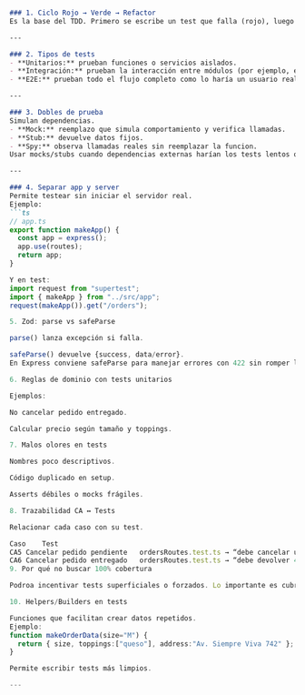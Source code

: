 ```md

### 1. Ciclo Rojo → Verde → Refactor
Es la base del TDD. Primero se escribe un test que falla (rojo), luego la minima implementacion para que pase (verde), y finalmente se mejora el codigo manteniendo los tests en verde (refactor). Los pasos pequeños reducen errores y facilitan entender el progreso.

---

### 2. Tipos de tests
- **Unitarios:** prueban funciones o servicios aislados.  
- **Integración:** prueban la interacción entre módulos (por ejemplo, endpoints HTTP con Supertest).  
- **E2E:** prueban todo el flujo completo como lo haría un usuario real.

---

### 3. Dobles de prueba
Simulan dependencias.  
- **Mock:** reemplazo que simula comportamiento y verifica llamadas.  
- **Stub:** devuelve datos fijos.  
- **Spy:** observa llamadas reales sin reemplazar la funcion.  
Usar mocks/stubs cuando dependencias externas harían los tests lentos o inestables.

---

### 4. Separar app y server
Permite testear sin iniciar el servidor real.  
Ejemplo:
```ts
// app.ts
export function makeApp() {
  const app = express();
  app.use(routes);
  return app;
}

Y en test:
import request from "supertest";
import { makeApp } from "../src/app";
request(makeApp()).get("/orders");

5. Zod: parse vs safeParse

parse() lanza excepción si falla.

safeParse() devuelve {success, data/error}.
En Express conviene safeParse para manejar errores con 422 sin romper la app.

6. Reglas de dominio con tests unitarios

Ejemplos:

No cancelar pedido entregado.

Calcular precio según tamaño y toppings.

7. Malos olores en tests

Nombres poco descriptivos.

Código duplicado en setup.

Asserts débiles o mocks frágiles.

8. Trazabilidad CA ↔ Tests

Relacionar cada caso con su test.

Caso	Test
CA5 Cancelar pedido pendiente	ordersRoutes.test.ts → “debe cancelar un pedido pendiente”
CA6 Cancelar pedido entregado	ordersRoutes.test.ts → “debe devolver 409…”
9. Por qué no buscar 100% cobertura

Podroa incentivar tests superficiales o forzados. Lo importante es cubrir logica critica, no lineas triviales.

10. Helpers/Builders en tests

Funciones que facilitan crear datos repetidos.
Ejemplo:
function makeOrderData(size="M") {
  return { size, toppings:["queso"], address:"Av. Siempre Viva 742" };
}

Permite escribir tests más limpios.

---



